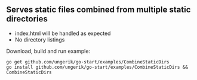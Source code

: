 ## Serves static files combined from multiple static directories

* index.html will be handled as expected
* No directory listings

Download, build and run example:

	go get github.com/ungerik/go-start/examples/CombineStaticDirs
	go install github.com/ungerik/go-start/examples/CombineStaticDirs && CombineStaticDirs
